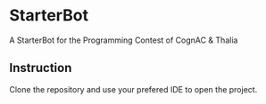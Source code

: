 # StarterBot
A StarterBot for the Programming Contest of CognAC &amp; Thalia

## Instruction
Clone the repository and use your prefered IDE to open the project.
